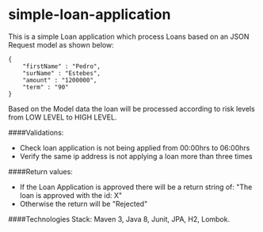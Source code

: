 # simple-loan-application

This is a simple Loan application which process Loans based on an JSON Request model as shown below:

    {
        "firstName" : "Pedro",
        "surName" : "Estebes",
        "amount" : "1200000",
        "term" : "90"
    }


Based on the Model data the loan will be processed according to risk levels from LOW LEVEL to HIGH LEVEL.


####Validations:

- Check loan application is not being applied from 00:00hrs to 06:00hrs
- Verify the same ip address is not applying a loan more than three times


####Return values:

- If the Loan Application is approved there will be a return string of:
    "The loan is approved with the id: X"
- Otherwise the return will be "Rejected"


####Technologies Stack:
Maven 3, Java 8, Junit, JPA, H2, Lombok.
